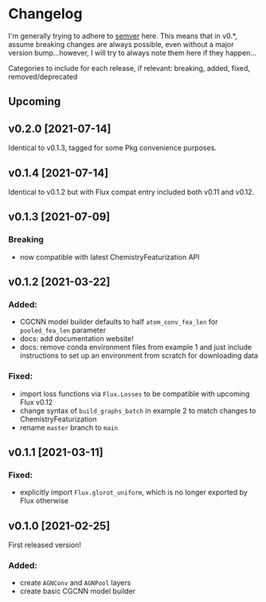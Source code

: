 # Changelog

I'm generally trying to adhere to [semver](https://semver.org) here. This means that in v0.*, assume breaking changes are always possible, even without a major version bump...however, I will try to always note them here if they happen...

Categories to include for each release, if relevant: breaking, added, fixed, removed/deprecated

## Upcoming


## v0.2.0 [2021-07-14]
Identical to v0.1.3, tagged for some Pkg convenience purposes.

## v0.1.4 [2021-07-14]
Identical to v0.1.2 but with Flux compat entry included both v0.11 and v0.12.

## v0.1.3 [2021-07-09]
### Breaking
* now compatible with latest ChemistryFeaturization API

## v0.1.2 [2021-03-22]

### Added:
* CGCNN model builder defaults to half `atom_conv_fea_len` for `pooled_fea_len` parameter
* docs: add documentation website!
* docs: remove conda environment files from example 1 and just include instructions to set up an environment from scratch for downloading data

### Fixed: 
* import loss functions via `Flux.Losses` to be compatible with upcoming Flux v0.12
* change syntax of `build_graphs_batch` in example 2 to match changes to ChemistryFeaturization
* rename `master` branch to `main`

## v0.1.1 [2021-03-11]
### Fixed:
* explicitly import `Flux.glorot_uniform`, which is no longer exported by Flux otherwise

## v0.1.0 [2021-02-25]

First released version!

### Added:
* create `AGNConv` and `AGNPool` layers
* create basic CGCNN model builder
